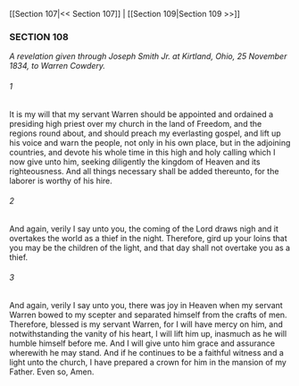 [[Section 107|<< Section 107]]  |  [[Section 109|Section 109 >>]]

### SECTION 108

*A revelation given through Joseph Smith Jr. at Kirtland, Ohio, 25 November 1834, to Warren Cowdery.*

###### 1
It is my will that my servant Warren should be appointed and ordained a presiding high priest over my church in the land of Freedom, and the regions round about, and should preach my everlasting gospel, and lift up his voice and warn the people, not only in his own place, but in the adjoining countries, and devote his whole time in this high and holy calling which I now give unto him, seeking diligently the kingdom of Heaven and its righteousness. And all things necessary shall be added thereunto, for the laborer is worthy of his hire.

###### 2
And again, verily I say unto you, the coming of the Lord draws nigh and it overtakes the world as a thief in the night. Therefore, gird up your loins that you may be the children of the light, and that day shall not overtake you as a thief.

###### 3
And again, verily I say unto you, there was joy in Heaven when my servant Warren bowed to my scepter and separated himself from the crafts of men. Therefore, blessed is my servant Warren, for I will have mercy on him, and notwithstanding the vanity of his heart, I will lift him up, inasmuch as he will humble himself before me. And I will give unto him grace and assurance wherewith he may stand. And if he continues to be a faithful witness and a light unto the church, I have prepared a crown for him in the mansion of my Father. Even so, Amen.